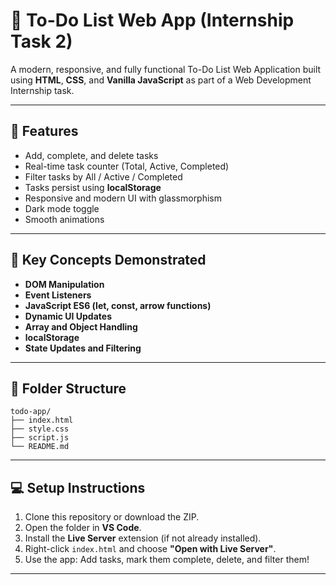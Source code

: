 # 📝 To-Do List Web App (Internship Task 2)

A modern, responsive, and fully functional To-Do List Web Application built using **HTML**, **CSS**, and **Vanilla JavaScript** as part of a Web Development Internship task.

---

## 🚀 Features

- Add, complete, and delete tasks
- Real-time task counter (Total, Active, Completed)
- Filter tasks by All / Active / Completed
- Tasks persist using **localStorage**
- Responsive and modern UI with glassmorphism
- Dark mode toggle
- Smooth animations

---

## 🧠 Key Concepts Demonstrated

- **DOM Manipulation**
- **Event Listeners**
- **JavaScript ES6 (let, const, arrow functions)**
- **Dynamic UI Updates**
- **Array and Object Handling**
- **localStorage**
- **State Updates and Filtering**

---

## 📂 Folder Structure

```
todo-app/
├── index.html
├── style.css
├── script.js
└── README.md
```

---

## 💻 Setup Instructions

1. Clone this repository or download the ZIP.
2. Open the folder in **VS Code**.
3. Install the **Live Server** extension (if not already installed).
4. Right-click `index.html` and choose **"Open with Live Server"**.
5. Use the app: Add tasks, mark them complete, delete, and filter them!

---

